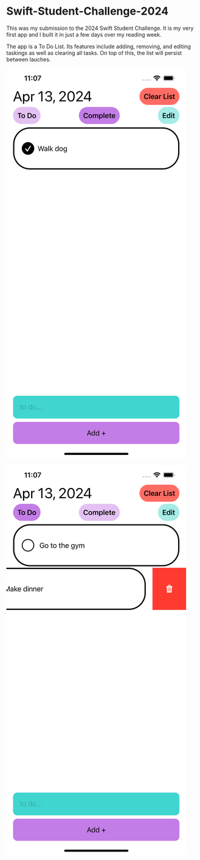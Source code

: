 # Swift-Student-Challenge-2024
This was my submission to the 2024 Swift Student Challenge. 
It is my very first app and I built it in just a few days over my reading week. 

The app is a To Do List. Its features include adding, removing, and editing taskings as well as clearing all tasks. 
On top of this, the list will persist between lauches.

![alt text](https://github.com/lucbenedictson/Swift-Student-Challenge-2024/blob/main/screen_shots/InterfaceScreenShot1.png)

![alt text](https://github.com/lucbenedictson/Swift-Student-Challenge-2024/blob/main/screen_shots/InterfaceScreenShot2.png)
